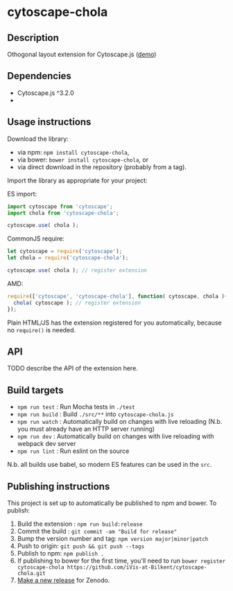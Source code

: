 cytoscape-chola
================================================================================


## Description

Othogonal layout extension for Cytoscape.js ([demo](https://raw.githack.com/iVis-at-Bilkent/cytoscape.js-chola/unstable/demo-compound.html))

## Dependencies

 * Cytoscape.js ^3.2.0
 * <List your dependencies here please>


## Usage instructions

Download the library:
 * via npm: `npm install cytoscape-chola`,
 * via bower: `bower install cytoscape-chola`, or
 * via direct download in the repository (probably from a tag).

Import the library as appropriate for your project:

ES import:

```js
import cytoscape from 'cytoscape';
import chola from 'cytoscape-chola';

cytoscape.use( chola );
```

CommonJS require:

```js
let cytoscape = require('cytoscape');
let chola = require('cytoscape-chola');

cytoscape.use( chola ); // register extension
```

AMD:

```js
require(['cytoscape', 'cytoscape-chola'], function( cytoscape, chola ){
  chola( cytoscape ); // register extension
});
```

Plain HTML/JS has the extension registered for you automatically, because no `require()` is needed.


## API

TODO describe the API of the extension here.


## Build targets

* `npm run test` : Run Mocha tests in `./test`
* `npm run build` : Build `./src/**` into `cytoscape-chola.js`
* `npm run watch` : Automatically build on changes with live reloading (N.b. you must already have an HTTP server running)
* `npm run dev` : Automatically build on changes with live reloading with webpack dev server
* `npm run lint` : Run eslint on the source

N.b. all builds use babel, so modern ES features can be used in the `src`.


## Publishing instructions

This project is set up to automatically be published to npm and bower.  To publish:

1. Build the extension : `npm run build:release`
1. Commit the build : `git commit -am "Build for release"`
1. Bump the version number and tag: `npm version major|minor|patch`
1. Push to origin: `git push && git push --tags`
1. Publish to npm: `npm publish .`
1. If publishing to bower for the first time, you'll need to run `bower register cytoscape-chola https://github.com/iVis-at-Bilkent/cytoscape-chola.git`
1. [Make a new release](https://github.com/iVis-at-Bilkent/cytoscape-chola/releases/new) for Zenodo.
